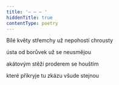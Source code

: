 ```yaml
---
title: '– – – '
hiddenTitle: true
contentType: poetry
---
```


<section>

Bílé květy střemchy už nepohostí chrousty

ústa od borůvek už se neusmějou

akátovým stěží proderem se houštím

které přikryje tu zkázu všude stejnou

</section>
